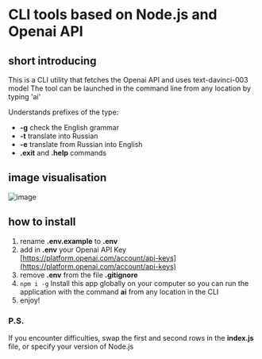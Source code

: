 # CLI tools based on Node.js and Openai API

## short introducing

This is a CLI utility that fetches the Openai API and uses text-davinci-003 model
The tool can be launched in the command line from any location by typing 'ai'

Understands prefixes of the type:

- **-g** check the English grammar
- **-t** translate into Russian
- **-e** translate from Russian into English
- **.exit** and **.help** commands

## image visualisation

![image](/Users/timashoff/Downloads/openai_sample.png)

## how to install

1. rename **.env.example** to **.env**
2. add in **.env** your Openai API Key [https://platform.openai.com/account/api-keys](https://platform.openai.com/account/api-keys)
3. remove **.env** from the file **.gitignore**
4. `npm i -g` Install this app globally on your computer so you can run the application with the command **ai** from any location in the CLI
5. enjoy!

### P.S.

If you encounter difficulties, swap the first and second rows in the **index.js** file, or specify your version of Node.js
